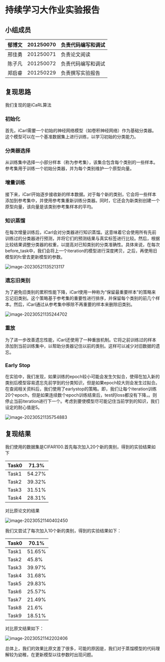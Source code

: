 # 持续学习大作业实验报告

## 小组成员

| 郁博文 | 201250070 | 负责代码编写和调试 |
| ------ | --------- | ------------------ |
| 邢佳勇 | 201250071 | 负责论文阅读       |
| 陈子凡 | 201250072 | 负责代码编写和调试 |
| 郑启睿 | 201250229 | 负责撰写实验报告   |

## 复现思路

我们复现的是iCaRL算法

### 初始化

首先，iCarl需要一个初始的神经网络模型（如卷积神经网络）作为基础分类器。这个模型可以在一个基准数据集上进行训练，以学习初始的分类能力。

### 分类器选择

从训练集中选择一小部分样本（称为参考集），该集合包含每个类别的一些样本。参考集用于训练一个初始分类器，并为每个类别维护一个原型向量。

### 增量训练

接下来，iCarl开始逐步接收新的样本数据。对于每个新的类别，它会将一些样本添加到参考集中，并使用参考集重新训练分类器。同时，它还会为新类别创建一个原型向量，该向量是该类别参考集样本的平均。

### 知识蒸馏

在每次增量训练后，iCarl会对分类器进行知识蒸馏。这意味着它会使用所有先前训练过的分类器进行预测，并将它们的预测结果与真实标签进行比较。然后，根据比较结果调整分类器的权重，以提高对已知类别的分类准确性。具体来说，在每次before_task中，我们会将上一个iteration的模型进行深度拷贝，之后，再使用旧模型的fc曾去更新模型的参数。

![image-20230521135213117](C:\Users\STELLA\AppData\Roaming\Typora\typora-user-images\image-20230521135213117.png)

### 遗忘旧类别

为了避免旧类别的累积性能下降，iCarl使用一种称为“保留最重要样本”的策略来忘记旧类别。这个策略基于参考集的重要性进行排序，并保留每个类别的前几个样本。然后，iCarl通过从参考集中移除不再重要的样本来删除旧类别。

![image-20230521135244702](C:\Users\STELLA\AppData\Roaming\Typora\typora-user-images\image-20230521135244702.png)

### 重放

为了进一步改善遗忘性能，iCarl还使用了一种重放机制。它将之前训练过的样本添加到当前训练集中，以帮助分类器记住以前的类别。这样可以减少对旧数据的遗忘。

### Early Stop

在实验中，我们发现，如果训练的epoch较小可能会发生欠拟合，使得在加入新的类别后模型容易遗忘先前学到的分类知识，但是如果epoch较大则会发生过拟合。在查阅相关资料后，我们使用了earlystop的策略。即，我们让每个iteration训练20个epoch，但是如果连续数个epoch训练结束后，test的loss都没有下降，。则停止当前iteration进行下一个。考虑到要使模型尽可能记住当前学到的知识，我们设定的耐心值是5。

![image-20230521135754883](C:\Users\STELLA\AppData\Roaming\Typora\typora-user-images\image-20230521135754883.png)

## 复现结果

我们使用的数据集是CIFAR100.首先每次加入20个新的类别，得到的实验结果如下

| Task0 | 71.3%  |
| ----- | ------ |
| Task1 | 54.27% |
| Task2 | 39.32% |
| Task3 | 31.51% |
| Task4 | 28.31% |

对比原论文的结果

![image-20230521140402450](C:\Users\STELLA\AppData\Roaming\Typora\typora-user-images\image-20230521140402450.png)

我们又尝试了每次加入10个新的类别，得到的实验结果如下：

| Task0 | 70.1%  |
| ----- | ------ |
| Task1 | 51.65% |
| Task2 | 45.8%  |
| Task3 | 39.97% |
| Task4 | 31.68% |
| Task5 | 29.83% |
| Task6 | 25.57% |
| Task7 | 21.49% |
| Task8 | 21.6%  |
| Task9 | 18.51% |

对比原文结果如下：

![image-20230521142202406](C:\Users\STELLA\AppData\Roaming\Typora\typora-user-images\image-20230521142202406.png)

总体上，我们的效果比原文差了很多，可能的原因是，我们对于蒸馏模型的代码理解较为幼稚，在更新模型以往参数时出现问题。